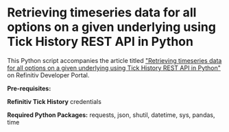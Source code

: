 # Retrieving timeseries data for all options on a given underlying using Tick History REST API in Python

This Python script accompanies the article titled ["Retrieving timeseries data for all options on a given underlying using Tick History REST API in Python"](https://developers.refinitiv.com/article/tick-history-5) on Refinitiv Developer Portal.

**Pre-requisites:** 

**Refinitiv Tick History** credentials

**Required Python Packages:** requests, json, shutil, datetime, sys, pandas, time 
